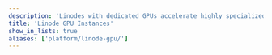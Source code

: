 ```yaml
---
description: 'Linodes with dedicated GPUs accelerate highly specialized applications such as machine learning, AI, and video transcoding.'
title: 'Linode GPU Instances'
show_in_lists: true
aliases: ['platform/linode-gpu/']
---
```


